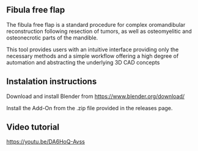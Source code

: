 ## Fibula free flap
The fibula free flap is a standard procedure for complex oromandibular reconstruction following resection of tumors, as well as osteomyelitic and osteonecrotic parts of the mandible.

This tool provides users with an intuitive interface providing only the necessary methods and a simple workflow offering a high degree of automation and abstracting the underlying 3D CAD concepts

## Instalation instructions
Download and install Blender from https://www.blender.org/download/ 

Install the Add-On from the .zip file provided in the releases page. 

## Video tutorial
https://youtu.be/DA6HoQ-Avss 
